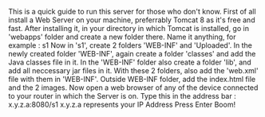 This is a quick guide to run this server for those who don't know.
First of all install a Web Server on your machine, preferrably Tomcat 8 as it's free and fast.
After installing it, in your directory in which Tomcat is installed, go in 'webapps' folder and create a new folder there.
Name it anything, for example : s1
Now in 's1', create 2 folders 'WEB-INF' and 'Uploaded'. 
In the newly created folder 'WEB-INF', again create a folder 'classes' and add the Java classes file in it.
In the 'WEB-INF' folder also create a folder 'lib', and add all neccessary jar files in it.
With these 2 folders, also add the 'web.xml' file with them in 'WEB-INF'.
Outside WEB-INF folder, add the index.html file and the 2 images.
Now open a web browser of any of the device connected to your router in which the Server is on.
Type this in the address bar : x.y.z.a:8080/s1 
x.y.z.a represents your IP Address
Press Enter
Boom!
